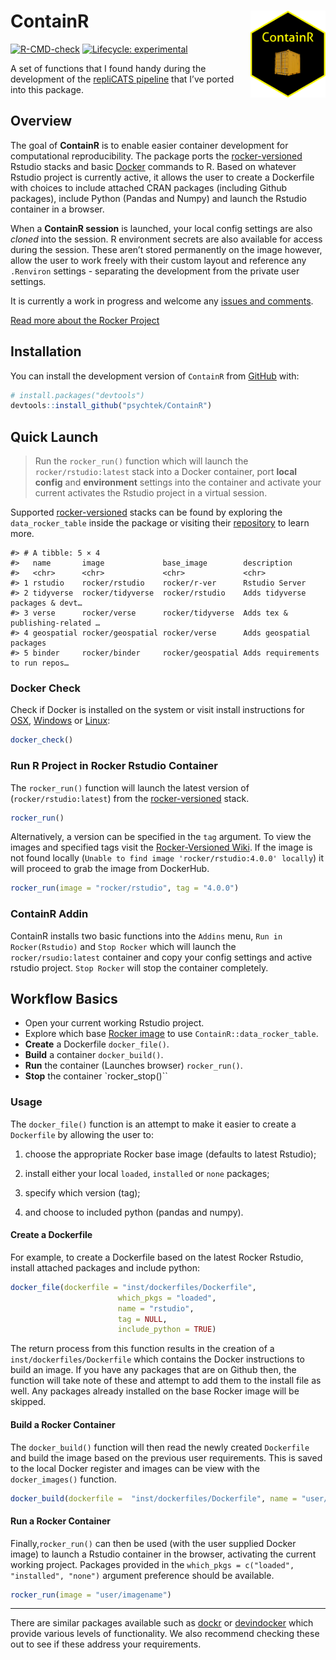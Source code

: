 
<!-- README.md is generated from README.Rmd. Please edit that file -->

# ContainR <img src="inst/figures/ContainR.png" align="right" width="120" />

<!-- badges: start -->

[![R-CMD-check](https://github.com/psychtek/ContainR/actions/workflows/R-CMD-check.yaml/badge.svg)](https://github.com/psychtek/ContainR/actions/workflows/R-CMD-check.yaml)
[![Lifecycle:
experimental](https://img.shields.io/badge/lifecycle-experimental-orange.svg)](https://lifecycle.r-lib.org/articles/stages.html#experimental)
<!-- badges: end -->

A set of functions that I found handy during the development of the
[repliCATS pipeline](https://replicats.research.unimelb.edu.au/) that
I’ve ported into this package.

## Overview

The goal of **ContainR** is to enable easier container development for
computational reproducibility. The package ports the
[rocker-versioned](https://github.com/rocker-org/rocker-versioned2)
Rstudio stacks and basic [Docker](https://docs.docker.com/reference/)
commands to R. Based on whatever Rstudio project is currently active, it
allows the user to create a Dockerfile with choices to include attached
CRAN packages (including Github packages), include Python (Pandas and
Numpy) and launch the Rstudio container in a browser.

When a **ContainR session** is launched, your local config settings are
also *cloned* into the session. R environment secrets are also available
for access during the session. These aren’t stored permanently on the
image however, allow the user to work freely with their custom layout
and reference any `.Renviron` settings - separating the development from
the private user settings.

It is currently a work in progress and welcome any [issues and
comments](https://github.com/psychtek/ContainR/issues).

[Read more about the Rocker Project](https://rocker-project.org/)

## Installation

You can install the development version of `ContainR` from
[GitHub](https://github.com/) with:

``` r
# install.packages("devtools")
devtools::install_github("psychtek/ContainR")
```

## Quick Launch

> Run the `rocker_run()` function which will launch the
> `rocker/rstudio:latest` stack into a Docker container, port **local
> config** and **environment** settings into the container and activate
> your current activates the Rstudio project in a virtual session.

Supported
[rocker-versioned](https://github.com/rocker-org/rocker-versioned2)
stacks can be found by exploring the `data_rocker_table` inside the
package or visiting their
[repository](https://github.com/rocker-org/rocker-versioned2) to learn
more.

    #> # A tibble: 5 × 4
    #>   name       image             base_image        description                    
    #>   <chr>      <chr>             <chr>             <chr>                          
    #> 1 rstudio    rocker/rstudio    rocker/r-ver      Rstudio Server                 
    #> 2 tidyverse  rocker/tidyverse  rocker/rstudio    Adds tidyverse packages & devt…
    #> 3 verse      rocker/verse      rocker/tidyverse  Adds tex & publishing-related …
    #> 4 geospatial rocker/geospatial rocker/verse      Adds geospatial packages       
    #> 5 binder     rocker/binder     rocker/geospatial Adds requirements to run repos…

### Docker Check

Check if Docker is installed on the system or visit install instructions
for [OSX](https://docs.docker.com/desktop/install/mac-install/),
[Windows](https://docs.docker.com/desktop/install/windows-install/) or
[Linux](https://docs.docker.com/engine/install/):

``` r
docker_check()
```

### Run R Project in Rocker Rstudio Container

The `rocker_run()` function will launch the latest version of
(`rocker/rstudio:latest`) from the
[rocker-versioned](https://github.com/rocker-org/rocker-versioned2)
stack.

``` r
rocker_run()
```

Alternatively, a version can be specified in the `tag` argument. To view
the images and specified tags visit the [Rocker-Versioned
Wiki](https://github.com/rocker-org/rocker-versioned2/wiki). If the
image is not found locally
(`Unable to find image 'rocker/rstudio:4.0.0' locally`) it will proceed
to grab the image from DockerHub.

``` r
rocker_run(image = "rocker/rstudio", tag = "4.0.0")
```

### ContainR Addin

ContainR installs two basic functions into the `Addins` menu,
`Run in Rocker(Rstudio)` and `Stop Rocker` which will launch the
`rocker/rsudio:latest` container and copy your config settings and
active rstudio project. `Stop Rocker` will stop the container
completely.

## Workflow Basics

- Open your current working Rstudio project.
- Explore which base [Rocker image](https://rocker-project.org/) to use
  `ContainR::data_rocker_table`.
- **Create** a Dockerfile `docker_file()`.
- **Build** a container `docker_build()`.
- **Run** the container (Launches browser) `rocker_run()`.
- **Stop** the container \`rocker_stop()\`\`

### Usage

The `docker_file()` function is an attempt to make it easier to create a
`Dockerfile` by allowing the user to:

1)  choose the appropriate Rocker base image (defaults to latest
    Rstudio);

2)  install either your local `loaded`, `installed` or `none` packages;

3)  specify which version (tag);

4)  and choose to included python (pandas and numpy).

#### Create a Dockerfile

For example, to create a Dockerfile based on the latest Rocker Rstudio,
install attached packages and include python:

``` r
docker_file(dockerfile = "inst/dockerfiles/Dockerfile",
                        which_pkgs = "loaded",
                        name = "rstudio",
                        tag = NULL,
                        include_python = TRUE)
```

The return process from this function results in the creation of a
`inst/dockerfiles/Dockerfile` which contains the Docker instructions to
build an image. If you have any packages that are on Github then, the
function will take note of these and attempt to add them to the install
file as well. Any packages already installed on the base Rocker image
will be skipped.

#### Build a Rocker Container

The `docker_build()` function will then read the newly created
`Dockerfile` and build the image based on the previous user
requirements. This is saved to the local Docker register and images can
be view with the `docker_images()` function.

``` r
docker_build(dockerfile =  "inst/dockerfiles/Dockerfile", name = "user/imagename")
```

#### Run a Rocker Container

Finally,`rocker_run()` can then be used (with the user supplied Docker
image) to launch a Rstudio container in the browser, activating the
current working project. Packages provided in the
`which_pkgs = c("loaded", "installed", "none")` argument preference
should be available.

``` r
rocker_run(image = "user/imagename")
```

------------------------------------------------------------------------

There are similar packages available such as
[dockr](https://github.com/smaakage85/dockr) or
[devindocker](https://github.com/ThinkR-open/devindocker) which provide
various levels of functionality. We also recommend checking these out to
see if these address your requirements.
